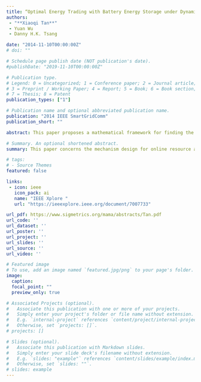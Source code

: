```yaml
---
title: “Optimal Energy Trading with Battery Energy Storage under Dynamic Pricing”
authors:
 - "**Xiaoqi Tan**"
 - Yuan Wu
 - Danny H.K. Tsang

date: "2014-11-10T00:00:00Z"
# doi: ""

# Schedule page publish date (NOT publication's date).
#publishDate: "2019-11-10T00:00:00Z"

# Publication type.
# Legend: 0 = Uncategorized; 1 = Conference paper; 2 = Journal article;
# 3 = Preprint / Working Paper; 4 = Report; 5 = Book; 6 = Book section;
# 7 = Thesis; 8 = Patent
publication_types: ["1"]

# Publication name and optional abbreviated publication name.
publication: "2014 IEEE SmartGridComm"
publication_short: ""

abstract: This paper proposes a mathematical framework for finding the optimal energy trading policy with battery energy storage (BES) under a dynamic pricing environment. We have previously shown that finding the arbitrage value of BES with known historical price data can be solved by iterative linear programming. The objective of the present paper is to show that, when the price information remains unknown, finding the optimal economic value of lifetime-constrained BES falls within the purview of stochastic shortest path problems, and the optimal policy presents the property of a threshold structure. To overcome the dimensionality difficulty, we propose a structure-based aggregation method, i.e., Layer and Group, to construct optimal trading policies. The elegance of this approach lies in its circumventing of the need for exhausted value iteration over the entire state space. Instead, the approach works in a hierarchical and parallel fashion, thus significantly speeding up the convergence to the optimality. Extensive experimental results show that this approach can dramatically reduce the computational complexity, thus contributing to the computationally tractable optimality without requiring any approximation. Numerical simulation also demonstrates the validity of the proposed framework, and various trading insights for practical BES systems have been formed.

# Summary. An optional shortened abstract.
summary: This paper concerns the mechanism design for online resource allocation in a strategic setting. In this setting, a single supplier allocates capacity-limited resources to requests that arrive in a sequential and arbitrary manner. Each request is associated with an agent who may act selfishly to misreport the requirement and valuation of her request.

# tags:
# - Source Themes
featured: false

links:
 - icon: ieee
   icon_pack: ai
   name: "IEEE Xplore "
   url: "https://ieeexplore.ieee.org/document/7007733"

url_pdf: https://www.sigmetrics.org/mama/abstracts/Tan.pdf
url_code: ''
url_dataset: ''
url_poster: ''
url_project: ''
url_slides: ''
url_source: ''
url_video: ''

# Featured image
# To use, add an image named `featured.jpg/png` to your page's folder.
image:
  caption:
  focal_point: ""
  preview_only: true

# Associated Projects (optional).
#   Associate this publication with one or more of your projects.
#   Simply enter your project's folder or file name without extension.
#   E.g. `internal-project` references `content/project/internal-project/index.md`.
#   Otherwise, set `projects: []`.
# projects: []

# Slides (optional).
#   Associate this publication with Markdown slides.
#   Simply enter your slide deck's filename without extension.
#   E.g. `slides: "example"` references `content/slides/example/index.md`.
#   Otherwise, set `slides: ""`.
# slides: example
---
```

